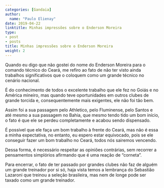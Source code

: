 ```yaml
---
categories: [Gandaia]
author:
  name: "Paulo Elienay"
date: 2019-04-22
linktitle: Minhas impressões sobre o Enderson Moreira
type:
- post
- posts
title: Minhas impressões sobre o Enderson Moreira
weight: 2
---
```


Quando eu digo que não gostei do nome do Enderson Moreira para o comando técnico do Ceará, me refiro ao fato de não ter visto ainda trabalhos significativos que o coloquem como um grande técnico no cenário nacional.

É do conhecimento de todos o excelente trabalho que ele fez no Goiás e no América mineiro, mas quando teve oportunidades em outros clubes de grande torcida e, consequentemente mais exigentes, ele não foi tão bem.

Assim foi a sua passagem pelo Athletico, pelo Fluminense, pelo Santos e até mesmo a sua passagem no Bahia, que mesmo tendo tido um bom início, o fato é que ele se perdeu completamente e acabou sendo dispensado.

É possível que ele faça um bom trabalho à frente do Ceará, mas não é essa a minha expectativa, no entanto, eu espero estar equivocado, pois se ele conseguir fazer um bom trabalho no Ceará, todos nós sairemos vencendo.

Dessa forma, é necessário respeitar as opiniões contrárias, sem recorrer a pensamentos simplórios afirmando que é uma reação de “corneta”.

Para encerrar, o fato de ter passado por grandes clubes não faz de alguém um grande treinador por si só, haja vista temos a lembrança do Sebastião Lazaroni que treinou a seleção brasileira, mas nem de longe pode ser taxado como um grande treinador.
